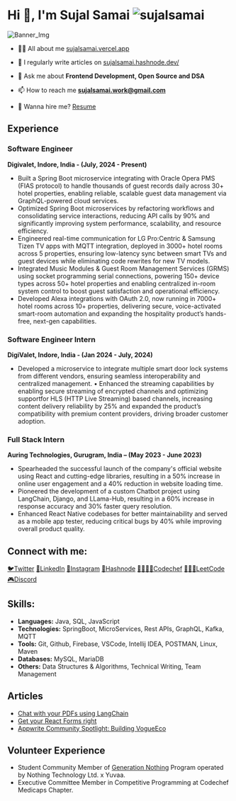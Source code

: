 # Hi 👋, I'm Sujal Samai   <img src="https://komarev.com/ghpvc/?username=sujalsamai&label=Profile%20views&color=0e75b6&style=flat" alt="sujalsamai" /> 
![Banner_Img](https://github.com/SujalSamai/SujalSamai/assets/87236576/471fe6f4-3f40-45ef-bf28-6ed8ba345461)


- 👨‍💻 All about me [sujalsamai.vercel.app](https://sujalsamai.vercel.app)


- 📝 I regularly write articles on [sujalsamai.hashnode.dev/](https://sujalsamai.hashnode.dev/)

- 💬 Ask me about **Frontend Development, Open Source and DSA**

- 📫 How to reach me **sujalsamai.work@gmail.com**

- 📄 Wanna hire me? [Resume](https://drive.google.com/file/d/1lflK3bRkCGBY1DkEH3OWL9M6seXnoEBC/view?usp=sharing)

## Experience

### Software Engineer

**Digivalet, Indore, India - (July, 2024 - Present)**
- Built a Spring Boot microservice integrating with Oracle Opera PMS (FIAS protocol) to handle thousands of guest
records daily across 30+ hotel properties, enabling reliable, scalable guest data management via GraphQL-powered
cloud services.
- Optimized Spring Boot microservices by refactoring workflows and consolidating service interactions, reducing API
calls by 90% and significantly improving system performance, scalability, and resource efficiency.
- Engineered real-time communication for LG Pro:Centric & Samsung Tizen TV apps with MQTT integration, deployed
in 3000+ hotel rooms across 5 properties, ensuring low-latency sync between smart TVs and guest devices while
eliminating code rewrites for new TV models.
- Integrated Music Modules & Guest Room Management Services (GRMS) using socket programming serial
connections, powering 150+ device types across 50+ hotel properties and enabling centralized in-room system control
to boost guest satisfaction and operational efficiency.
- Developed Alexa integrations with OAuth 2.0, now running in 7000+ hotel rooms across 10+ properties, delivering
secure, voice-activated smart-room automation and expanding the hospitality product’s hands-free, next-gen
capabilities.

### Software Engineer Intern

**DigiValet, Indore, India - (Jan 2024 - July, 2024)**
- Developed a microservice to integrate multiple smart door lock systems from different vendors, ensuring seamless
interoperability and centralized management.
• Enhanced the streaming capabilities by enabling secure streaming of encrypted channels and optimizing supportfor
HLS (HTTP Live Streaming) based channels, increasing content delivery reliability by 25% and expanded the product’s
compatibility with premium content providers, driving broader customer adoption.

### Full Stack Intern

**Auring Technologies, Gurugram, India – (May 2023 - June 2023)**

- Spearheaded the successful launch of the company's official website using React and cutting-edge libraries, resulting in a 50% increase in online user engagement and a 40% reduction in website loading time.
- Pioneered the development of a custom Chatbot project using LangChain, Django, and LLama-Hub, resulting in a 60% increase in response accuracy and 30% faster query resolution.
- Enhanced React Native codebases for better maintainability and served as a mobile app tester, reducing critical bugs by 40% while improving overall product quality.

## Connect with me:
<p align="left">
<a href="https://x.com/sujalsamai" target="blank">🐦Twitter</a>
<a href="https://linkedin.com/in/sujal-samai" target="blank">🔗LinkedIn</a>
<a href="https://instagram.com/sujalsamai" target="blank">📸Instagram</a>
<a href="https://hashnode.com/sujalsamai" target="blank">📝Hashnode</a>
<a href="https://www.codechef.com/users/sujalsamai" target="blank">🧑🧑🏽‍🍳Codechef</a>
<a href="https://www.leetcode.com/sujalsamai" target="blank">👨🏽‍💻LeetCode</a>
<a href="https://discord.gg/6596" target="blank">🎮Discord</a>
</p>

## Skills:
- **Languages:** Java, SQL, JavaScript
- **Technologies:** SpringBoot, MicroServices, Rest APIs, GraphQL, Kafka, MQTT
- **Tools:** Git, Github, Firebase, VSCode, Intellij IDEA, POSTMAN, Linux, Maven
- **Databases:** MySQL, MariaDB
- **Others:** Data Structures & Algorithms, Technical Writing, Team Management

## Articles
- [Chat with your PDFs using LangChain](https://sujalsamai.hashnode.dev/chat-with-your-pdfs-using-langchain)
- [Get your React Forms right](https://sujalsamai.hashnode.dev/get-your-react-forms-right)
- [Appwrite Community Spotlight: Building VogueEco](https://dev.to/appwrite/community-spotlight-building-vogueeco-a-sustainable-fashion-app-7c8?utm_content=252522006&utm_medium=social&utm_source=twitter&hss_channel=tw-806598100764807170)

## Volunteer Experience
- Student Community Member of [Generation Nothing](https://in.nothing.tech/blogs/news/our-new-student-program-generation-nothing) Program operated by Nothing Technology Ltd. x Yuvaa.
- Executive Committee Member in Competitive Programming at Codechef Medicaps Chapter.

